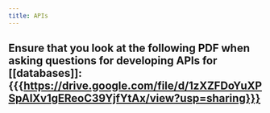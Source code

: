 ```yaml
---
title: APIs
---
```


## Ensure that you look at the following PDF when asking questions for developing APIs for [[databases]]: {{{https://drive.google.com/file/d/1zXZFDoYuXPSpAIXv1gEReoC39YjfYtAx/view?usp=sharing}}}
##
##
